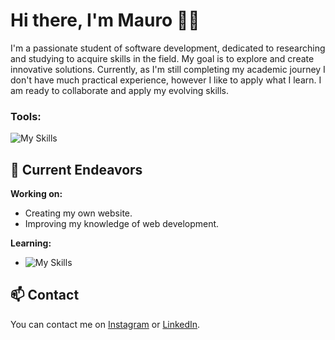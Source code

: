 # Hi there, I'm Mauro 👋🏻

I'm a passionate student of software development, dedicated to researching and studying to acquire skills in the field. My goal is to explore and create innovative solutions. Currently, as I'm still completing my academic journey I don't have much practical experience, however I like to apply what I learn. I am ready to collaborate and apply my evolving skills.

### Tools:
![My Skills](https://skillicons.dev/icons?i=github,git,vscode,codepen,py,html,css)

## 🔭 Current Endeavors
**Working on:**
- Creating my own website.
- Improving my knowledge of web development.

**Learning:**
- ![My Skills](https://skillicons.dev/icons?i=swift,tailwind,js,react)

## 📫 Contact

You can contact me on [Instagram](https://www.instagram.com/mauromontane/) or [LinkedIn](https://www.linkedin.com/in/mauro-montane).
